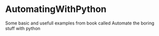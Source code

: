 # AutomatingWithPython
Some basic and usefull examples from book called Automate the boring stuff with python
